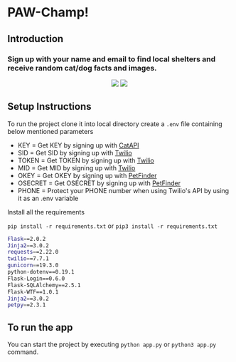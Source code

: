 # PAW-Champ!

## Introduction
### Sign up with your name and email to find local shelters and receive random cat/dog facts and images.
<p align="center">
<img src = "https://user-images.githubusercontent.com/74800828/159157591-dc9731d6-b340-4b1e-b5d5-94fbf7b86bad.png">
<img src = "https://user-images.githubusercontent.com/89946346/162639286-19e4bf62-3bb5-42a4-9e7b-2a689aa66a2e.png">
</p>

## Setup Instructions
To run the project clone it into local directory create a ```.env``` file containing below mentioned parameters

- KEY = Get KEY by signing up with [CatAPI](https://thecatapi.com/signup)
- SID = Get SID by signing up with [Twilio](https://console.twilio.com/)
- TOKEN =  Get TOKEN by signing up with [Twilio](https://console.twilio.com/)
- MID = Get MID by signing up with [Twilio](https://console.twilio.com/)
- OKEY = Get OKEY by signing up with [PetFinder](https://www.petfinder.com/developers/)
- OSECRET = Get OSECRET by signing up with [PetFinder](https://www.petfinder.com/developers/)
- PHONE = Protect your PHONE number when using Twilio's API by using it as an .env variable


Install all the requirements 

```pip install -r requirements.txt``` or  ```pip3 install -r requirements.txt```
```bash
Flask==2.0.2
Jinja2==3.0.2
requests==2.22.0
twilio==7.7.1
gunicorn==19.3.0
python-dotenv==0.19.1
Flask-Login==0.6.0
Flask-SQLAlchemy==2.5.1
Flask-WTF==1.0.1
Jinja2==3.0.2
petpy==2.3.1
```

## To run the app
You can start the project by executing ```python app.py``` or ```python3 app.py``` command.
